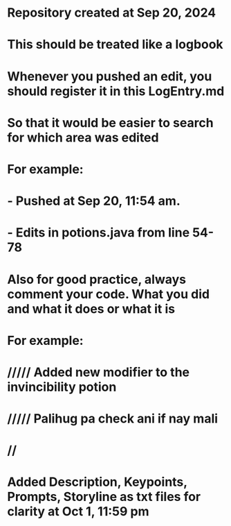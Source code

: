 # Repository created at Sep 20, 2024
# This should be treated like a logbook
# Whenever you pushed an edit, you should register it in this LogEntry.md 
# So that it would be easier to search for which area was edited
# For example:
# - Pushed at Sep 20, 11:54 am. 
#   - Edits in potions.java from line 54-78
# Also for good practice, always comment your code. What you did and what it does or what it is
# For example:
#   ///// Added new modifier to the invincibility potion 
#   ///// Palihug pa check ani if nay mali
#   // <Strength Potion>

# Added Description, Keypoints, Prompts, Storyline as txt files for clarity at Oct 1, 11:59 pm
